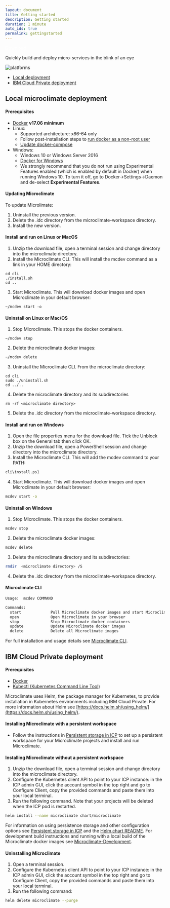 ```yaml
---
layout: document
title: Getting started
description: Getting started
duration: 1 minute
auto_ids: true
permalink: gettingstarted
---
```


<a href="./download/microclimate-18.02-beta.zip" class="download-link trackdownload" id="zipDownload" style="color: white;">Download</a>


Quickly build and deploy micro-services in the blink of an eye

![platforms](https://img.shields.io/badge/runtime-Java%20%7C%20Swift%20%7C%20Node-yellow.svg)

* [Local deployment](#local-microclimate-deployment)
* [IBM Cloud Private deployment](#ibm-cloud-private-deployment)



## Local microclimate deployment

#### Prerequisites
* [Docker](https://www.docker.com/get-docker) **v17.06 minimum**
* Linux: 
  * Supported architecture: x86-64 only
  * Follow post-installation steps to [run docker as a non-root user](https://docs.docker.com/engine/installation/linux/linux-postinstall/)
  * [Update docker-compose](https://docs.docker.com/compose/install/)
* Windows:
  * Windows 10 or Windows Server 2016
  * [Docker for Windows](https://www.docker.com/docker-windows)
  * We strongly recommend that you do not run using Experimental Features enabled (which is enabled by default in Docker) when running Windows 10. To turn it off, go to Docker->Settings->Daemon and de-select **Experimental Features**.

#### Updating Microclimate
To update Microlimate:
1. Uninstall the previous version.
2. Delete the .idc directory from the microclimate-workspace directory.
3. Install the new version.  

#### Install and run on Linux or MacOS
1. Unzip the download file, open a terminal session and change directory into the microclimate directory.
2. Install the Microclimate CLI. This will install the mcdev command as a link in your HOME directory:
```
cd cli
./install.sh
cd ..
```
3. Start Microclimate. This will download docker images and open Microclimate in your default browser:
```
~/mcdev start -o
```

#### Uninstall on Linux or Mac/OS
1. Stop Microclimate. This stops the docker containers.
```
~/mcdev stop
```
2. Delete the microclimate docker images:
```bash
~/mcdev delete
```
3. Uninstall the Microclimate CLI. From the microclimate directory:
```
cd cli
sudo ./uninstall.sh
cd ../..
```
4. Delete the microclimate directory and its subdirectories
```
rm -rf <microclimate directory>
```
5. Delete the .idc directory from the microclimate-workspace directory.

#### Install and run on Windows
1. Open the file properties menu for the download file. Tick the Unblock box on the General tab then click OK.
2. Unzip the download file, open a PowerShell session and change directory into the microclimate directory.
3. Install the Microclimate CLI. This will add the mcdev command to your PATH:
```bash
cli\install.ps1
```
4. Start Microclimate. This will download docker images and open Microclimate in your default browser:
```bash
mcdev start -o
```

#### Uninstall on Windows
1. Stop Microclimate. This stops the docker containers.
```bash
mcdev stop
```
2. Delete the microclimate docker images:
```bash
mcdev delete
```
3. Delete the microclimate directory and its subdirectories:
```bash
rmdir  <microclimate directory> /S
```
4. Delete the .idc directory from the microclimate-workspace directory.


#### Microclimate CLI
```bash
Usage:  mcdev COMMAND

Commands:
  start             Pull Microclimate docker images and start Microclimate
  open              Open Microclimate in your browser
  stop              Stop Microclimate docker containers
  update            Update Microclimate docker images
  delete            Delete all Microclimate images

```
For full installation and usage details see [Microclimate CLI](./cli).


## IBM Cloud Private deployment

#### Prerequisites
* [Docker](https://www.docker.com/get-docker)
* [Kubectl (Kubernetes Command Line Tool)](https://kubernetes.io/docs/tasks/tools/install-kubectl/)

Microclimate uses Helm, the package manager for Kubernetes, to provide installation in Kubernetes environments including IBM Cloud Private. For more information about Helm see [https://docs.helm.sh/using_helm/](https://docs.helm.sh/using_helm/).

#### Installing Microclimate with a persistent workspace

- Follow the instructions in [Persistent storage in ICP](./persistent) to set up a persistent workspace for your Microclimate projects and install and run Microclimate.

####  Installing Microclimate without a persistent workspace

1. Unzip the download file, open a terminal session and change directory into the microclimate directory.
2. Configure the Kubernetes client API to point to your ICP instance: in the ICP admin GUI, click the account symbol in the top right and go to Configure Client, copy the provided commands and paste them into your local terminal.
3. Run the following command. Note that your projects will be deleted when the ICP pod is restarted.
```bash
helm install --name microclimate chart/microclimate
```

For information on using persistence storage and other configuration options see [Persistent storage in ICP](./persistent) and the [Helm chart README](./helmchart). For development build instructions and running with a local build of the Microclimate docker images see [Microclimate-Development](./microclimatedev).

#### Uninstalling Microclimate

1. Open a terminal session.
2. Configure the Kubernetes client API to point to your ICP instance: in the ICP admin GUI, click the account symbol in the top right and go to Configure Client, copy the provided commands and paste them into your local terminal.
3. Run the following command:  
```bash
helm delete microclimate --purge
```

